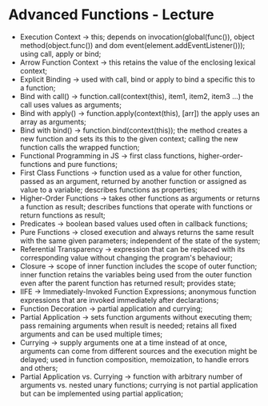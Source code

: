 # Advanced Functions - Lecture

* Execution Context -> this; depends on invocation(global(func()), object method(object.func()) and dom event(element.addEventListener())); using call, apply or bind;
* Arrow Function Context -> this retains the value of the enclosing lexical context;
* Explicit Binding -> used with call, bind or apply to bind a specific this to a function;
* Bind with call() -> function.call(context(this), item1, item2, item3 ...) the call uses values as arguments;
* Bind with apply() -> function.apply(context(this), [arr]) the apply uses an array as arguments;
* Bind with bind() -> function.bind(context(this)); the method creates a new function and sets its this to the given context; calling the new function calls the wrapped function;
* Functional Programming in JS -> first class functions, higher-order-functions and pure functions;
* First Class Functions -> function used as a value for other function, passed as an argument, returned by another function or assigned as value to a variable; describes functions as properties;
* Higher-Order Functions -> takes other functions as arguments or returns a function as result; describes functions that operate with functions or return functions as result;
* Predicates -> boolean based values used often in callback functions;
* Pure Functions -> closed execution and always returns the same result with the same given parameters; independent of the state of the system;
* Referential Transparency -> expression that can be replaced with its corresponding value without changing the program's behaviour;
* Closure -> scope of inner function includes the scope of outer function; inner function retains the variables being used from the outer function even after the parent function has returned result; provides state;
* IIFE ->  Immediately-Invoked Function Expressions; anonymous function expressions that are invoked immediately after declarations;
* Function Decoration -> partial application and currying;
* Partial Application -> sets function arguments without executing them; pass remaining arguments when result is needed; retains all fixed arguments and can be used multiple times;
* Currying -> supply arguments one at a time instead of at once, arguments can come from different sources and the execution might be delayed; used in function composition, memoization, to handle errors and others;
* Partial Application vs. Currying -> function with arbitrary number of arguments vs. nested unary functions; currying is not partial application but can be implemented using partial application;
